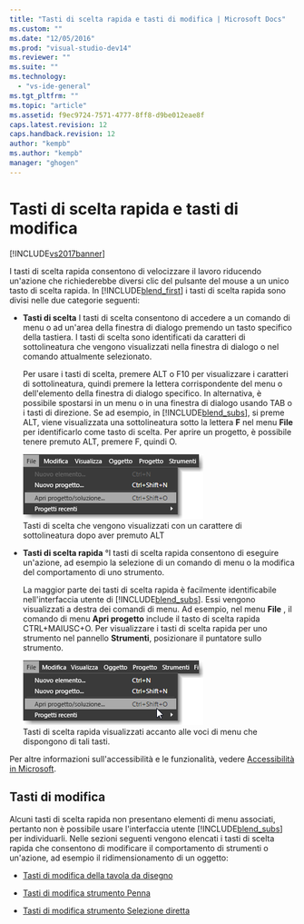 ```yaml
---
title: "Tasti di scelta rapida e tasti di modifica | Microsoft Docs"
ms.custom: ""
ms.date: "12/05/2016"
ms.prod: "visual-studio-dev14"
ms.reviewer: ""
ms.suite: ""
ms.technology: 
  - "vs-ide-general"
ms.tgt_pltfrm: ""
ms.topic: "article"
ms.assetid: f9ec9724-7571-4777-8ff8-d9be012eae8f
caps.latest.revision: 12
caps.handback.revision: 12
author: "kempb"
ms.author: "kempb"
manager: "ghogen"
---
```

# Tasti di scelta rapida e tasti di modifica
[!INCLUDE[vs2017banner](../code-quality/includes/vs2017banner.md)]

I tasti di scelta rapida consentono di velocizzare il lavoro riducendo un'azione che richiederebbe diversi clic del pulsante del mouse a un unico tasto di scelta rapida.  In [!INCLUDE[blend_first](../debugger/includes/blend_first_md.md)] i tasti di scelta rapida sono divisi nelle due categorie seguenti:  
  
-   **Tasti di scelta** I tasti di scelta consentono di accedere a un comando di menu o ad un'area della finestra di dialogo premendo un tasto specifico della tastiera.  I tasti di scelta sono identificati da caratteri di sottolineatura che vengono visualizzati nella finestra di dialogo o nel comando attualmente selezionato.  
  
     Per usare i tasti di scelta, premere ALT o F10 per visualizzare i caratteri di sottolineatura, quindi premere la lettera corrispondente del menu o dell'elemento della finestra di dialogo specifico.  In alternativa, è possibile spostarsi in un menu o in una finestra di dialogo usando TAB o i tasti di direzione.  Se ad esempio, in [!INCLUDE[blend_subs](../debugger/includes/blend_subs_md.md)], si preme ALT, viene visualizzata una sottolineatura sotto la lettera **F** nel menu **File** per identificarlo come tasto di scelta.  Per aprire un progetto, è possibile tenere premuto ALT, premere F, quindi O.  
  
     ![](../designers/media/441d5d67-48ee-4ba3-9e55-1826167e8d64.png "441d5d67\-48ee\-4ba3\-9e55\-1826167e8d64")  
Tasti di scelta che vengono visualizzati con un carattere di sottolineatura dopo aver premuto ALT  
  
-   **Tasti di scelta rapida** °I tasti di scelta rapida consentono di eseguire un'azione, ad esempio la selezione di un comando di menu o la modifica del comportamento di uno strumento.  
  
     La maggior parte dei tasti di scelta rapida è facilmente identificabile nell'interfaccia utente di [!INCLUDE[blend_subs](../debugger/includes/blend_subs_md.md)]. Essi vengono visualizzati a destra dei comandi di menu.  Ad esempio, nel menu **File** , il comando di menu **Apri progetto** include il tasto di scelta rapida CTRL\+MAIUSC\+O.  Per visualizzare i tasti di scelta rapida per uno strumento nel pannello **Strumenti**, posizionare il puntatore sullo strumento.  
  
     ![](../designers/media/f147fc85-9fc5-4e8a-8039-bead80a3e595.png "f147fc85\-9fc5\-4e8a\-8039\-bead80a3e595")  
Tasti di scelta rapida visualizzati accanto alle voci di menu che dispongono di tali tasti.  
  
 Per altre informazioni sull'accessibilità e le funzionalità, vedere [Accessibilità in Microsoft](http://go.microsoft.com/fwlink/?LinkId=75069).  
  
## Tasti di modifica  
 Alcuni tasti di scelta rapida non presentano elementi di menu associati, pertanto non è possibile usare l'interfaccia utente [!INCLUDE[blend_subs](../debugger/includes/blend_subs_md.md)] per individuarli.  Nelle sezioni seguenti vengono elencati i tasti di scelta rapida che consentono di modificare il comportamento di strumenti o un'azione, ad esempio il ridimensionamento di un oggetto:  
  
-   [Tasti di modifica della tavola da disegno](../designers/artboard-modifier-keys-in-blend.md)  
  
-   [Tasti di modifica strumento Penna](../designers/pen-tool-modifier-keys-in-blend.md)  
  
-   [Tasti di modifica strumento Selezione diretta](../designers/direct-selection-tool-modifier-keys-in-blend.md)